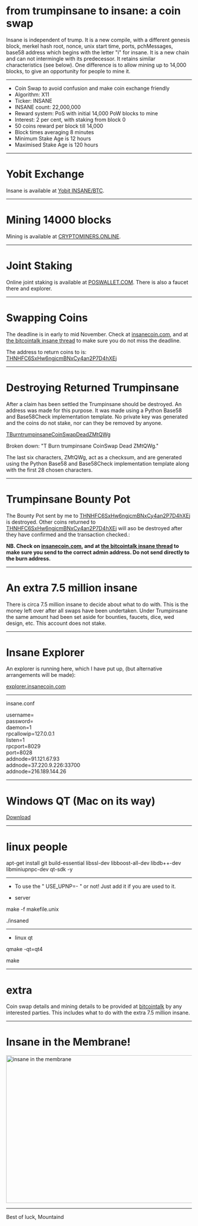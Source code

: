 # from trumpinsane to insane: a coin swap #

Insane is independent of trump. It is a new compile, with a different genesis block, merkel hash root, nonce, unix start time, ports, pchMessages, base58 address which begins with the letter "i" for insane. It is a new chain and can not intermingle with its predecessor. It retains similar characteristics (see below). One difference is to allow mining up to 14,000 blocks, to give an opportunity for people to mine it. 


----


- Coin Swap to avoid confusion and make coin exchange friendly
- Algorithm: X11
- Ticker: INSANE 
- INSANE count: 22,000,000
- Reward system: PoS with initial 14,000 PoW blocks to mine
- Interest: 2 per cent, with staking from block 0
- 50 coins reward per block till 14,000
- Block times averaging 8 minutes
- Minimum Stake Age is 12 hours
- Maximised Stake Age is 120 hours


----

# Yobit Exchange #

<p>Insane is available at <a href="https://yobit.net/en/trade/INSANE/BTC" target="_blank">Yobit INSANE/BTC</a>.</p>


----

# Mining 14000 blocks #

<p>Mining is available at <a href="http://cryptominers.online:8080/getting_started" target="_blank">CRYPTOMINERS.ONLINE</a>.</p>

----

# Joint Staking #

<p>Online joint staking is available at <a href="https://poswallet.com/login.php" target="_blank">POSWALLET.COM</a>. There is also a faucet there and explorer.</p>

----

# Swapping Coins #

<p>The deadline is in early to mid November. Check at <a href="http://insanecoin.com" target="_blank">insanecoin.com</a>, and at <a href="https://bitcointalk.org/index.php?topic=1625942.0" target="_blank">the bitcointalk insane thread</a> to make sure you do not miss the deadline.</p> The address to return coins to is: <a href="http://109.169.57.125:3001/address/THNHFC6SxHw6ngjcmBNxCy4an2P7D4hXEj" target="_blank">THNHFC6SxHw6ngjcmBNxCy4an2P7D4hXEj</a> </p>



----


# Destroying Returned Trumpinsane #

<p>After a claim has been settled the Trumpinsane should be destroyed. An address was made for this purpose. It was made using a Python Base58 and Base58Check implementation template. No private key was generated and the coins do not stake, nor can they be removed by anyone.</p>

<p><a href="http://109.169.57.125:3001/address/TBurntrumpinsaneCoinSwapDeadZMtQWg" target="_blank">TBurntrumpinsaneCoinSwapDeadZMtQWg</a></p>

<p>Broken down: "T Burn trumpinsane CoinSwap Dead ZMtQWg." </p>

<p>The last six characters, ZMtQWg, act as a checksum, and are generated using the Python Base58 and Base58Check implementation template along with the first 28 chosen characters.</p>

----

# Trumpinsane Bounty Pot #

<p>The Bounty Pot sent by me to <a href="http://109.169.57.125:3001/address/THNHFC6SxHw6ngjcmBNxCy4an2P7D4hXEj" target="_blank">THNHFC6SxHw6ngjcmBNxCy4an2P7D4hXEj</a> is destroyed. Other coins returned to <a href="http://109.169.57.125:3001/address/THNHFC6SxHw6ngjcmBNxCy4an2P7D4hXEj" target="_blank">THNHFC6SxHw6ngjcmBNxCy4an2P7D4hXEj</a> will aso be destroyed after they have confirmed and the transaction checked.:</p>


<p><strong>NB. Check on <a href="http://insanecoin.com" target="_blank">insanecoin.com</a>, and at <a href="https://bitcointalk.org/index.php?topic=1625942.0" target="_blank">the bitcointalk insane thread</a> to make sure you send to  the correct admin address. Do not send directly to the burn address.</strong></p>


----

# An extra 7.5 million insane #

<p>There is circa 7.5 million insane to decide about what to do with. This is the money left over after all swaps have been undertaken. Under Trumpinsane the same amount had been set aside for bounties, faucets, dice, wed design, etc. This account does not stake.</p>

----

# Insane Explorer #


<p>An explorer is running here, which I have put up, (but alternative arrangements will be made):</p>

<p><a href="http://explorer.insanecoin.com:3001/" target="_blank">explorer.insanecoin.com</a></p>


----
<p>insane.conf</p>

<p>username=<br />
password=<br />
daemon=1<br />
rpcallowip=127.0.0.1<br />
listen=1<br />
rpcport=8029<br />
port=8028<br />
addnode=91.121.67.93<br />
addnode=37.220.9.226:33700<br />
addnode=216.189.144.26</p>

----

# Windows QT (Mac on its way) #

<p><a href="https://mega.nz/#!u9xBDQIS!U7--wEDaGkLyYy4YqPqWcISCnap0WsGZb-E-RzPdThg" target="_blank">Download</a></p>

----

# linux people #

<p>apt-get install git build-essential libssl-dev libboost-all-dev libdb++-dev libminiupnpc-dev qt-sdk -y</p>


----

- To use the " USE_UPNP=- " or not! Just add it if you are used to it. 


- server

<p>make -f makefile.unix</p>

<p>./insaned</p>

----

- linux qt

<p>qmake -qt=qt4</p>
<p>make</p>

----

# extra #

<p> Coin swap details and mining details to be provided at <a href="https://bitcointalk.org/index.php?topic=1625942.0" target="_blank">bitcointalk</a> by any interested parties. This includes what to do with the extra 7.5 million insane.</p>

----

# Insane in the Membrane! #

<p><img alt="insane in the membrane" src="http://v013o.popscreen.com/eDlncHQwMTI=_o_cypress-hill---insane-in-the-brain.jpg" style="width: 533px; height: 400px;" /></p>


----

<p>Best of luck, Mountaind</p>



